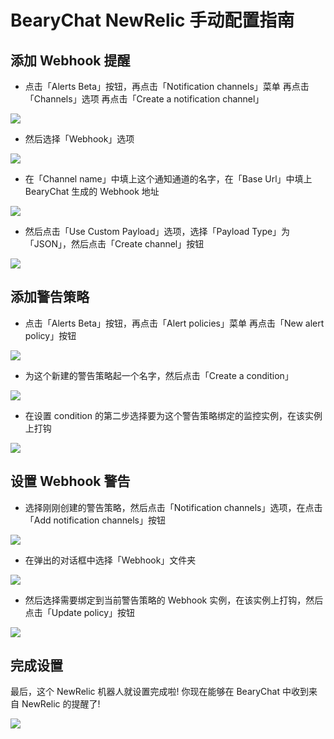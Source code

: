 # BearyChat NewRelic 手动配置指南

## 添加 Webhook 提醒

* 点击「Alerts Beta」按钮，再点击「Notification channels」菜单 再点击「Channels」选项 再点击「Create a notification channel」

![](/tutorials/image/newrelic_webhook_step0.png)

* 然后选择「Webhook」选项

![](/tutorials/image/newrelic_webhook_step1.png)

* 在「Channel name」中填上这个通知通道的名字，在「Base Url」中填上 BearyChat 生成的 Webhook 地址

![](/tutorials/image/newrelic_webhook_step2.png)

* 然后点击「Use Custom Payload」选项，选择「Payload Type」为「JSON」，然后点击「Create channel」按钮

![](/tutorials/image/newrelic_webhook_step3.png)

## 添加警告策略

* 点击「Alerts Beta」按钮，再点击「Alert policies」菜单 再点击「New alert policy」按钮

![](/tutorials/image/newrelic_alertpolicy_step0.png)

* 为这个新建的警告策略起一个名字，然后点击「Create a condition」

![](/tutorials/image/newrelic_alertpolicy_step1.png)

* 在设置 condition 的第二步选择要为这个警告策略绑定的监控实例，在该实例上打钩

![](/tutorials/image/newrelic_alertpolicy_step2.png)

## 设置 Webhook 警告

* 选择刚刚创建的警告策略，然后点击「Notification channels」选项，在点击「Add notification channels」按钮

![](/tutorials/image/newrelic_alertpolicy_notificationchannel_step0.png)

* 在弹出的对话框中选择「Webhook」文件夹

![](/tutorials/image/newrelic_alertpolicy_notificationchannel_step1.png)

* 然后选择需要绑定到当前警告策略的 Webhook 实例，在该实例上打钩，然后点击「Update policy」按钮

![](/tutorials/image/newrelic_alertpolicy_notificationchannel_step2.png)

## 完成设置

最后，这个 NewRelic 机器人就设置完成啦! 你现在能够在 BearyChat 中收到来自 NewRelic 的提醒了!

![](/tutorials/image/newrelic_notify_sample.png)
